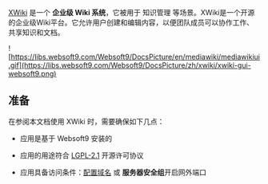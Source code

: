 [XWiki](https://www.xwiki.org/) 是一个 **企业级 Wiki 系统**，它被用于 知识管理  等场景。XWiki是一个开源的企业级Wiki平台。它允许用户创建和编辑内容，以便团队成员可以协作工作、共享知识和文档。


![https://libs.websoft9.com/Websoft9/DocsPicture/en/mediawiki/mediawikiui.gif](https://libs.websoft9.com/Websoft9/DocsPicture/zh/xwiki/xwiki-gui-websoft9.png)


## 准备

在参阅本文档使用 XWiki 时，需要确保如下几点：

- 应用是基于 Websoft9 安装的

- 应用的用途符合 [LGPL-2.1](https://opensource.org/licenses/LGPL-2.1) 开源许可协议

- 应用具备访问条件：[配置域名](./domain-set) 或 **服务器安全组**开启网外端口